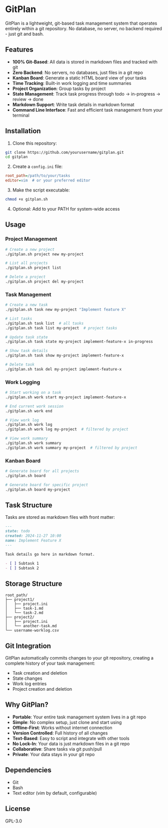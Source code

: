 # GitPlan

GitPlan is a lightweight, git-based task management system that operates entirely within a git repository. No database, no server, no backend required - just git and bash.

## Features

- **100% Git-Based**: All data is stored in markdown files and tracked with git
- **Zero Backend**: No servers, no databases, just files in a git repo
- **Kanban Board**: Generate a static HTML board view of your tasks
- **Time Tracking**: Built-in work logging and time summaries
- **Project Organization**: Group tasks by project
- **State Management**: Track task progress through todo → in-progress → review → done
- **Markdown Support**: Write task details in markdown format
- **Command Line Interface**: Fast and efficient task management from your terminal

## Installation

1. Clone this repository:
```bash
git clone https://github.com/yourusername/gitplan.git
cd gitplan
```

2. Create a `config.ini` file:
```ini
root_path=/path/to/your/tasks
editor=vim  # or your preferred editor
```

3. Make the script executable:
```bash
chmod +x gitplan.sh
```

4. Optional: Add to your PATH for system-wide access

## Usage

### Project Management

```bash
# Create a new project
./gitplan.sh project new my-project

# List all projects
./gitplan.sh project list

# Delete a project
./gitplan.sh project del my-project
```

### Task Management

```bash
# Create a new task
./gitplan.sh task new my-project "Implement feature X"

# List tasks
./gitplan.sh task list  # all tasks
./gitplan.sh task list my-project  # project tasks

# Update task state
./gitplan.sh task state my-project implement-feature-x in-progress

# Show task details
./gitplan.sh task show my-project implement-feature-x

# Delete task
./gitplan.sh task del my-project implement-feature-x
```

### Work Logging

```bash
# Start working on a task
./gitplan.sh work start my-project implement-feature-x

# End current work session
./gitplan.sh work end

# View work log
./gitplan.sh work log
./gitplan.sh work log my-project  # filtered by project

# View work summary
./gitplan.sh work summary
./gitplan.sh work summary my-project  # filtered by project
```

### Kanban Board

```bash
# Generate board for all projects
./gitplan.sh board

# Generate board for specific project
./gitplan.sh board my-project
```

## Task Structure

Tasks are stored as markdown files with front matter:

```markdown
---
state: todo
created: 2024-11-27 10:00
name: Implement Feature X
---

Task details go here in markdown format.

- [ ] Subtask 1
- [ ] Subtask 2
```

## Storage Structure

```
root_path/
├── project1/
│   ├── project.ini
│   ├── task-1.md
│   └── task-2.md
├── project2/
│   ├── project.ini
│   └── another-task.md
└── username-worklog.csv
```

## Git Integration

GitPlan automatically commits changes to your git repository, creating a complete history of your task management:

- Task creation and deletion
- State changes
- Work log entries
- Project creation and deletion

## Why GitPlan?

- **Portable**: Your entire task management system lives in a git repo
- **Simple**: No complex setup, just clone and start using
- **Offline-First**: Works without internet connection
- **Version Controlled**: Full history of all changes
- **Text-Based**: Easy to script and integrate with other tools
- **No Lock-In**: Your data is just markdown files in a git repo
- **Collaborative**: Share tasks via git push/pull
- **Private**: Your data stays in your git repo

## Dependencies

- Git
- Bash
- Text editor (vim by default, configurable)

## License

GPL-3.0